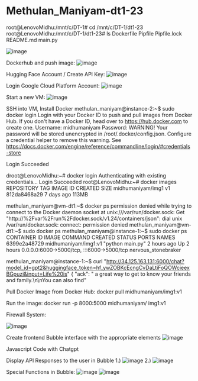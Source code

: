 # Methulan_Maniyam-dt1-23

root@LenovoMidhu:/mnt/c/DT-1#  cd /mnt/c/DT-1/dt1-23
root@LenovoMidhu:/mnt/c/DT-1/dt1-23# ls
Dockerfile  Pipfile  Pipfile.lock  README.md  main.py

![image](https://github.com/MidhuManiyam/Methulan_Maniyam-dt1-23/assets/145026551/2da540da-a936-4cf0-838b-7d49f4d1999d)

Dockerhub and push image:
![image](https://github.com/MidhuManiyam/Methulan_Maniyam-dt1-23/assets/145026551/15f56beb-c60c-459e-a889-2db6c1584685)

Hugging Face Account / Create API Key:
![image](https://github.com/MidhuManiyam/Methulan_Maniyam-dt1-23/assets/145026551/0a929fdb-6e2e-4419-a2d2-589690024745)

Login Google Cloud Platform Account: 
![image](https://github.com/MidhuManiyam/Methulan_Maniyam-dt1-23/assets/145026551/3f4621c7-ce80-4b46-96b9-ddb6bda70386)

Start a new VM: 
![image](https://github.com/MidhuManiyam/Methulan_Maniyam-dt1-23/assets/145026551/9b8f87c1-a5ea-4ca5-9c32-7cb8fbe6b92f)

SSH into VM, Install Docker
methulan_maniyam@instance-2:~$ sudo docker login
Login with your Docker ID to push and pull images from Docker Hub. If you don't have a Docker ID, head over to https://hub.docker.com to create one.
Username: midhumaniyam
Password: 
WARNING! Your password will be stored unencrypted in /root/.docker/config.json.
Configure a credential helper to remove this warning. See
https://docs.docker.com/engine/reference/commandline/login/#credentials-store

Login Succeeded


droot@LenovoMidhu:~# docker login
Authenticating with existing credentials...
Login Succeeded
root@LenovoMidhu:~# docker images
REPOSITORY                   TAG       IMAGE ID       CREATED       SIZE
midhumaniyam/img1            v1        812da8468a29   7 days ago    113MB


methulan_maniyam@vm-dt1:~$ docker ps
permission denied while trying to connect to the Docker daemon socket at unix:///var/run/docker.sock: Get "http://%2Fvar%2Frun%2Fdocker.sock/v1.24/containers/json": dial unix /var/run/docker.sock: connect: permission denied
methulan_maniyam@vm-dt1:~$ sudo docker ps
methulan_maniyam@instance-1:~$ sudo docker ps
CONTAINER ID   IMAGE                  COMMAND            CREATED       STATUS       PORTS                                       NAMES
6399e2a48729   midhumaniyam/img1:v1   "python main.py"   2 hours ago   Up 2 hours   0.0.0.0:6000->5000/tcp, :::6000->5000/tcp   nervous_stonebraker

methulan_maniyam@instance-1:~$ curl "http://34.125.163.131:6000/chat?model_id=gpt2&huggingface_token=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&input=Life%20is"
{
  "ack": " a great way to get to know your friends and family.\n\nYou can also find"

Pull Docker Image from Docker Hub: 
docker pull midhumaniyam/img1:v1

Run the image: 
docker run -p 8000:5000 midhumaniyam/ img1:v1

Firewall System: 

![image](https://github.com/MidhuManiyam/Methulan_Maniyam-dt1-23/assets/145026551/afc6c78b-7bd3-47bc-887b-fa20d7dee01e)

Create frontend Bubble interface with the appropriate elements
![image](https://github.com/MidhuManiyam/Methulan_Maniyam-dt1-23/assets/145026551/749b515a-4f08-41a3-8faf-c44ea2e18cf6)

Javascript Code with Chatgpt
<script>
    document.getElementById("Button1").addEventListener("click", function() {
        // Get user input from the input field
        var userInput = document.getElementById("Input1").value;
        document.getElementById("Output1").innerText = "http://34.125.163.131:6000/chat?model_id=gpt2&huggingface_token=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&input=" + userInput;

        // Make a POST request to your Flask API
        fetch("http://34.125.163.131:8000/chat?model_id=gpt2&huggingface_token=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&input=" + userInput)
            .then(response => response.json())
            .then(data => {
                // Concatenate input and output, separated by a space
                var result = userInput + " " + data.ack;
                  // Display the result in the output element
                document.getElementById("Output1").innerText = result;
            })
            .catch(error => {
                console.error("Error:", error);
            });
    });
    </script>

Display API Responses to the user in Bubble
1.) ![image](https://github.com/MidhuManiyam/Methulan_Maniyam-dt1-23/assets/145026551/02114d35-e6b0-4bb0-ae56-6fd3ece794d5)
2.) ![image](https://github.com/MidhuManiyam/Methulan_Maniyam-dt1-23/assets/145026551/dde13a04-7c22-4c19-82a1-686dfdafe0a9)

Special Functions in Bubble: 
![image](https://github.com/MidhuManiyam/Methulan_Maniyam-dt1-23/assets/145026551/bda96af3-62cb-4e92-92b3-949f3e06d120)
![image](https://github.com/MidhuManiyam/Methulan_Maniyam-dt1-23/assets/145026551/66b2291f-2f0e-48fa-aa47-5e12d918166d)










  

